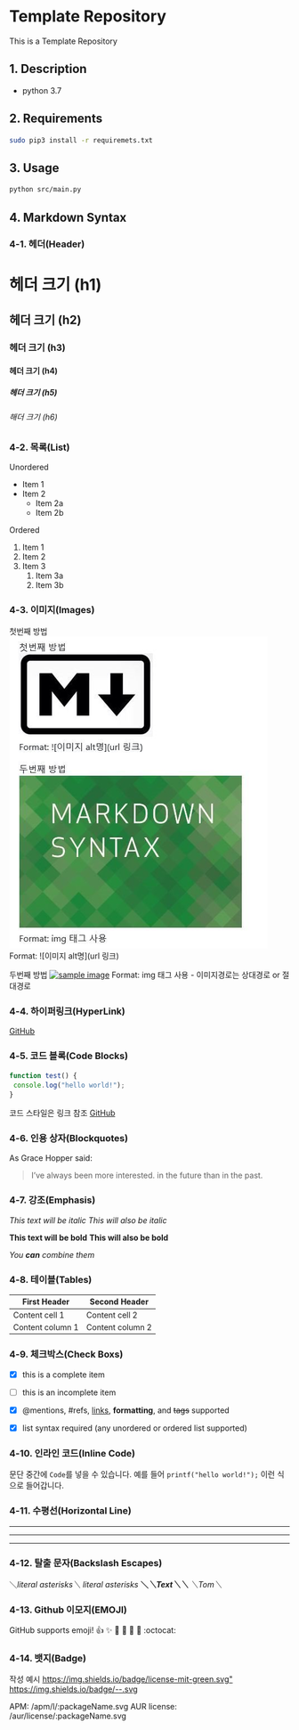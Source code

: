 Template Repository
===========================================================

This is a Template Repository

## 1. Description

- python 3.7


## 2. Requirements

```bash
sudo pip3 install -r requiremets.txt
```


## 3. Usage

```bash
python src/main.py
```


## 4. Markdown Syntax


### 4-1. 헤더(Header)


# 헤더 크기 (h1) 
## 헤더 크기 (h2) 
### 헤더 크기 (h3) 
#### 헤더 크기 (h4) 
##### 헤더 크기 (h5) 
###### 해더 크기 (h6)


### 4-2. 목록(List)


Unordered 
* Item 1 
* Item 2 
    * Item 2a 
    * Item 2b 

Ordered 
1. Item 1 
1. Item 2 
1. Item 3 
    1. Item 3a 
    1. Item 3b

### 4-3. 이미지(Images)


첫번째 방법 
![Github logo](/assets/images/markdown_logo.jpg) 
Format: ![이미지 alt명](url 링크) 

두번째 방법 
<a href="#"><img src="https://github.com/hyeonukbhin/assets/images/markdown_syntax.jpg" width="400px" alt="sample image"></a> 
Format: img 태그 사용 - 이미지경로는 상대경로 or 절대경로

### 4-4. 하이퍼링크(HyperLink)


[GitHub](http://github.com "깃허브")

### 4-5. 코드 블록(Code Blocks)


```javascript 
function test() { 
 console.log("hello world!"); 
} 
```

코드 스타일은 링크 참조 [GitHub](http://haroopress.com/post/fenced-code-block/, "코드 블럭 스타일")


### 4-6. 인용 상자(Blockquotes)


As Grace Hopper said: 

> I’ve always been more interested. 
> in the future than in the past.


### 4-7. 강조(Emphasis)


*This text will be italic* 
_This will also be italic_ 

**This text will be bold** 
__This will also be bold__ 

*You **can** combine them*


### 4-8. 테이블(Tables)


First Header | Second Header 
------------ | ------------- 
Content cell 1 | Content cell 2 
Content column 1 | Content column 2

### 4-9. 체크박스(Check Boxs)


- [x] this is a complete item 
- [ ] this is an incomplete item 
- [x] @mentions, #refs, [links](), **formatting**, and <del>tags</del> supported 
- [x] list syntax required (any unordered or ordered list supported)


### 4-10. 인라인 코드(Inline Code)


문단 중간에 `Code`를 넣을 수 있습니다. 
예를 들어 `printf("hello world!");` 이런 식으로 들어갑니다.

### 4-11. 수평선(Horizontal Line)


--- 
*** 
___

### 4-12. 탈출 문자(Backslash Escapes)


＼*literal asterisks＼* 
*literal asterisks* 
__＼*＼*Text＼*＼*__ 
_＼_Tom＼__


### 4-13. Github 이모지(EMOJI)


GitHub supports emoji! 
:+1: :sparkles: :camel: :tada: 
:rocket: :metal: :octocat:

### 4-14. 뱃지(Badge)


작성 예시 
<https://img.shields.io/badge/license-mit-green.svg"> 
https://img.shields.io/badge/--.svg 

APM: /apm/l/:packageName.svg 
AUR license: /aur/license/:packageName.svg
